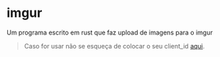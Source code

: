# imgur
Um programa escrito em rust que faz upload de imagens para o imgur
> Caso for usar não se esqueça de colocar o seu client_id [aqui](https://github.com/srtopster/imgur/blob/main/src/main.rs#L27).
